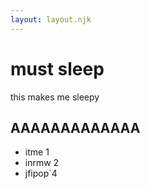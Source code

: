 ```yaml
---
layout: layout.njk
---
```


# must sleep

this makes me sleepy

## AAAAAAAAAAAAA


- itme 1
- inrmw 2
- jfipop`4

